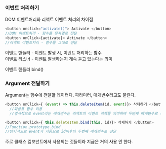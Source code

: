 ### 이번트 처리하기
DOM 이벤트처리와 리액트 이벤트 처리의 차이점
```javascript
<button onclick="activate()"> Activate </button>
//DOM 이벤트처리 - 함수를 문자열로 전달
<button onClick={activate}> Activate </button>
//리액트 이벤트처리 - 함수를 그대로 전달
```
이벤트 핸들러 - 이벤트 발생 시, 이벤트 처리하는 함수   
이벤트 리스너 - 이벤트 발생하는지 계속 듣고 있는다는 의미   

이벤트 핸들러 bind()


### Argument 전달하기
Argument는 함수에 전달할 데이터다.
파라미터, 매개변수라고도 불린다.
```javascript
<button onClick={ (event) => this.deleteItem(id, event)}> 삭제하기 </button>
  //화살표 함수 이용
  //명시적으로 event라는 매개변수는 리액트의 이벤트 객체를 의미하며 두번째 매개변수로 전달

<button onClick={ this.deleteItem.bind(this, id)}> 삭제하기 </button>  
//Function.prototype.bind
//암시적으로 event가 자동으로 id이후의 두번째 매개변수로 전달
```
주로 클래스 컴포넌트에서 사용되는 것들이라 지금은 거의 사용 안 한다.
